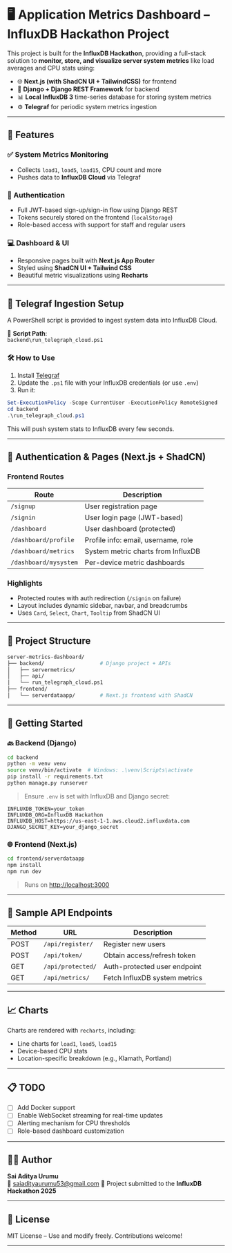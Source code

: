 # 🖥️ Application Metrics Dashboard – InfluxDB Hackathon Project

This project is built for the **InfluxDB Hackathon**, providing a full-stack solution to **monitor, store, and visualize server system metrics** like load averages and CPU stats using:

- 🌐 **Next.js (with ShadCN UI + TailwindCSS)** for frontend
- 🐍 **Django + Django REST Framework** for backend
- 📊 **Local InfluxDB 3** time-series database for storing system metrics
- ⚙️ **Telegraf** for periodic system metrics ingestion

---

## 🎯 Features

### ✅ System Metrics Monitoring
- Collects `load1`, `load5`, `load15`, CPU count and more
- Pushes data to **InfluxDB Cloud** via Telegraf

### 🔐 Authentication
- Full JWT-based sign-up/sign-in flow using Django REST
- Tokens securely stored on the frontend (`localStorage`)
- Role-based access with support for staff and regular users

### 💻 Dashboard & UI
- Responsive pages built with **Next.js App Router**
- Styled using **ShadCN UI + Tailwind CSS**
- Beautiful metric visualizations using **Recharts**

---

## 🔄 Telegraf Ingestion Setup

A PowerShell script is provided to ingest system data into InfluxDB Cloud.

📄 **Script Path**:  
`backend\run_telegraph_cloud.ps1`

### 🛠️ How to Use
1. Install [Telegraf](https://portal.influxdata.com/downloads/)
2. Update the `.ps1` file with your InfluxDB credentials (or use `.env`)
3. Run it:
```powershell
Set-ExecutionPolicy -Scope CurrentUser -ExecutionPolicy RemoteSigned
cd backend
.\run_telegraph_cloud.ps1
```

This will push system stats to InfluxDB every few seconds.

---

## 🧩 Authentication & Pages (Next.js + ShadCN)

### Frontend Routes

| Route                  | Description                                 |
|------------------------|---------------------------------------------|
| `/signup`              | User registration page                      |
| `/signin`              | User login page (JWT-based)                 |
| `/dashboard`           | User dashboard (protected)                  |
| `/dashboard/profile`   | Profile info: email, username, role         |
| `/dashboard/metrics`   | System metric charts from InfluxDB          |
| `/dashboard/mysystem`  | Per-device metric dashboards                |

### Highlights

- Protected routes with auth redirection (`/signin` on failure)
- Layout includes dynamic sidebar, navbar, and breadcrumbs
- Uses `Card`, `Select`, `Chart`, `Tooltip` from ShadCN UI

---

## 📂 Project Structure

```bash
server-metrics-dashboard/
├── backend/                  # Django project + APIs
│   ├── servermetrics/
│   ├── api/
│   └── run_telegraph_cloud.ps1
├── frontend/
│   └── serverdataapp/        # Next.js frontend with ShadCN
```

---

## 🔧 Getting Started

### 🔙 Backend (Django)
```bash
cd backend
python -m venv venv
source venv/bin/activate  # Windows: .\venv\Scripts\activate
pip install -r requirements.txt
python manage.py runserver
```

> Ensure `.env` is set with InfluxDB and Django secret:

```env
INFLUXDB_TOKEN=your_token
INFLUXDB_ORG=InfluxDB Hackathon
INFLUXDB_HOST=https://us-east-1-1.aws.cloud2.influxdata.com
DJANGO_SECRET_KEY=your_django_secret
```

### 🌐 Frontend (Next.js)
```bash
cd frontend/serverdataapp
npm install
npm run dev
```
> Runs on [http://localhost:3000](http://localhost:3000)

---

## 🔐 Sample API Endpoints

| Method | URL                  | Description                   |
|--------|----------------------|-------------------------------|
| POST   | `/api/register/`     | Register new users            |
| POST   | `/api/token/`        | Obtain access/refresh token   |
| GET    | `/api/protected/`    | Auth-protected user endpoint  |
| GET    | `/api/metrics/`      | Fetch InfluxDB system metrics |

---

## 📈 Charts

Charts are rendered with `recharts`, including:

- Line charts for `load1`, `load5`, `load15`
- Device-based CPU stats
- Location-specific breakdown (e.g., Klamath, Portland)

---

## 📋 TODO

- [ ] Add Docker support
- [ ] Enable WebSocket streaming for real-time updates
- [ ] Alerting mechanism for CPU thresholds
- [ ] Role-based dashboard customization

---

## 👨‍💻 Author

**Sai Aditya Urumu**  
📧 saiadityaurumu53@gmail.com
🔗 Project submitted to the **InfluxDB Hackathon 2025**

---

## 📝 License

MIT License – Use and modify freely. Contributions welcome!

---


